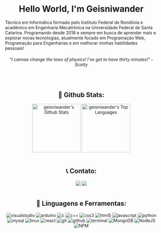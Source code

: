  <h1 align="center"> Hello World, I'm Geisniwander</h1>  


Técnico em Informática formado pelo Instituto Federal de Rondônia e acadêmico em Engenharia Mecatrônica na Universidade Federal de Santa Catarina. Programando desde 2018 e sempre em busca de aprender mais e explorar novas tecnologias, atualmente focado em Programação Web, Programação para Engenharias e em melhorar minhas habilidades pessoais!

 <h6 align="center"><i>"I cannae change the laws of physics! I've got to have thirty minutes!" - Scotty</i></h6>

<br/>

<h2 align="center">📃 Github Stats:</h2>
<div align="center">
    <a href="#"><img alt="geisniwander's Github Stats" src="https://github-readme-stats.vercel.app/api?username=geisniwander&show_icons=true&include_all_commits=true&count_private=true&theme=dracula&hide_border=true" height="160"/></a>
    <a href="#"><img alt="geisniwander's Top Languages" src="https://github-readme-stats.vercel.app/api/top-langs/?username=geisniwander&langs_count=10&layout=compact&theme=dracula&hide_border=true&" height="160"/></a>
    <br/>
  </div>

<br/>

<h2 align="center"> 📞 Contato:</h2>
<div align="center">
<a href="https://www.linkedin.com/in/geisniwander/"><img align="center" src="https://img.shields.io/badge/LinkedIn-0077B5?style=for-the-badge&logo=linkedin&logoColor=white" /></a> 
<a href="https://www.instagram.com/geisniwander/"><img align="center" src="https://img.shields.io/badge/Instagram-E4405F?style=for-the-badge&logo=instagram&logoColor=white"/></a> 
</div>

<br/>
<h2 align="center"> 🔨 Linguagens e Ferramentas:</h2>
<div align="center">
<img alt="visualstudio" src="https://img.shields.io/badge/Visual_Studio-5C2D91?style=for-the-badge&logo=visual%20studio&logoColor=white" />
<img alt="arduino" src="https://img.shields.io/badge/Arduino-00979D?style=for-the-badge&logo=Arduino&logoColor=white" />
<img alt="c" src="https://img.shields.io/badge/C-00599C?style=for-the-badge&logo=c&logoColor=white" />
<img alt="c++" src="https://img.shields.io/badge/C%2B%2B-00599C?style=for-the-badge&logo=c%2B%2B&logoColor=white" />
<img alt="css3" src="https://img.shields.io/badge/CSS3-1572B6?style=for-the-badge&logo=css3&logoColor=white" />
<img alt="html5" src="https://img.shields.io/badge/HTML5-E34F26?style=for-the-badge&logo=html5&logoColor=white" />
<img alt="javascript" src="https://img.shields.io/badge/JavaScript-323330?style=for-the-badge&logo=javascript&logoColor=F7DF1E" />
<img alt="python" src="https://img.shields.io/badge/Python-FFD43B?style=for-the-badge&logo=python&logoColor=blue" /> 
<img alt="mysql" src="https://img.shields.io/badge/MySQL-005C84?style=for-the-badge&logo=mysql&logoColor=white">
<img alt="linux" src="https://img.shields.io/badge/Linux-FCC624?style=for-the-badge&logo=linux&logoColor=black" />
<img alt="react" src="https://img.shields.io/badge/React-20232A?style=for-the-badge&logo=react&logoColor=61DAFB" />
<img alt="git" src="https://img.shields.io/badge/GIT-E44C30?style=for-the-badge&logo=git&logoColor=white" />
<img alt="github" src="https://img.shields.io/badge/GitHub-100000?style=for-the-badge&logo=github&logoColor=white" />
<img alt="terminal" src="https://img.shields.io/badge/GNU%20Bash-4EAA25?style=for-the-badge&logo=GNU%20Bash&logoColor=white" /> 
<img alt="MongoDB" src="https://img.shields.io/badge/MongoDB-4EA94B?style=for-the-badge&logo=mongodb&logoColor=white"/> 
<img alt="NodeJS" src="https://img.shields.io/badge/Node.js-339933?style=for-the-badge&logo=nodedotjs&logoColor=white"/> 
<img alt="NPM" src="https://img.shields.io/badge/npm-CB3837?style=for-the-badge&logo=npm&logoColor=white"/> 
</div>
